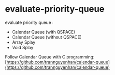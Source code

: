 # evaluate-priority-queue
evaluate priority queue : 
- Calendar Queue (with QSPACE) <br />
- Calendar Queue (without QSPACE) <br />
- Array Splay <br />
- Void Splay <br />

Follow Calendar Queue with C programming: [https://github.com/trannguyenhan/calendar-queue](https://github.com/trannguyenhan/calendar-queue)

